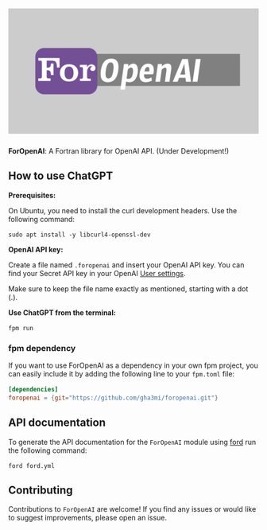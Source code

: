![ForOpenAI](media/logo.png)
============

**ForOpenAI**: A Fortran library for OpenAI API. (Under Development!)

## How to use ChatGPT

**Prerequisites:**

On Ubuntu, you need to install the curl development headers. Use the following command:

```shell
sudo apt install -y libcurl4-openssl-dev
```

**OpenAI API key:**

Create a file named `.foropenai` and insert your OpenAI API key. You can find your Secret API key in your OpenAI [User settings](https://platform.openai.com/account/api-keys). 

Make sure to keep the file name exactly as mentioned, starting with a dot (.).

**Use ChatGPT from the terminal:**

```shell
fpm run
```

### fpm dependency

If you want to use ForOpenAI as a dependency in your own fpm project,
you can easily include it by adding the following line to your `fpm.toml` file:

```toml
[dependencies]
foropenai = {git="https://github.com/gha3mi/foropenai.git"}
```

## API documentation

To generate the API documentation for the `ForOpenAI` module using
[ford](https://github.com/Fortran-FOSS-Programmers/ford) run the following
command:

```shell
ford ford.yml
```

## Contributing
Contributions to `ForOpenAI` are welcome! If you find any issues or would like to suggest improvements, please open an issue.
